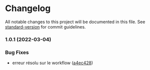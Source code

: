 # Changelog

All notable changes to this project will be documented in this file. See [standard-version](https://github.com/conventional-changelog/standard-version) for commit guidelines.

### 1.0.1 (2022-03-04)


### Bug Fixes

* erreur résolu sur le workflow ([a4ec428](https://github.com/QuentinDAMMAN/devops-cd/commit/a4ec4287bb34639b1f379890e378d5b0aa6481df))
